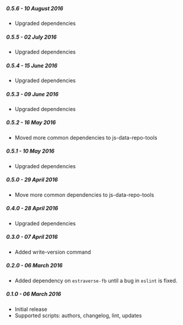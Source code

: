 ##### 0.5.6 - 10 August 2016

- Upgraded dependencies

##### 0.5.5 - 02 July 2016

- Upgraded dependencies

##### 0.5.4 - 15 June 2016

- Upgraded dependencies

##### 0.5.3 - 09 June 2016

- Upgraded dependencies

##### 0.5.2 - 16 May 2016

- Moved more common dependencies to js-data-repo-tools

##### 0.5.1 - 10 May 2016

- Upgraded dependencies

##### 0.5.0 - 29 April 2016

- Move more common dependencies to js-data-repo-tools

##### 0.4.0 - 28 April 2016

- Upgraded dependencies

##### 0.3.0 - 07 April 2016

- Added write-version command

##### 0.2.0 - 06 March 2016

- Added dependency on `estraverse-fb` until a bug in `eslint` is fixed.

##### 0.1.0 - 06 March 2016

- Initial release
- Supported scripts: authors, changelog, lint, updates
